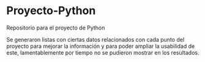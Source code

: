 # Proyecto-Python
Repositorio para el proyecto de Python

Se generaron listas con ciertas datos relacionados con cada punto del proyecto 
para mejorar la información y para poder ampliar la usabilidad de este, 
lamentablemente por tiempo no se pudieron mostrar en los resultados.
